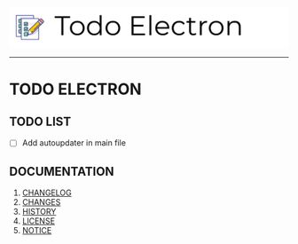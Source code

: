 ![Logo](doc/LOGO.png)
<hr>

# TODO ELECTRON

## TODO LIST

- [ ] Add autoupdater in main file

## DOCUMENTATION

1. [CHANGELOG](doc/CHANGELOG.md)
1. [CHANGES](doc/CHANGES.md)
2. [HISTORY](doc/HISTORY.md)
3. [LICENSE](doc/LICENSE.md)
3. [NOTICE](doc/NOTICE.md)

